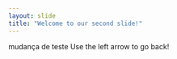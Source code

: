 ```yaml
---
layout: slide
title: "Welcome to our second slide!"
---
```

mudança de teste
Use the left arrow to go back!
